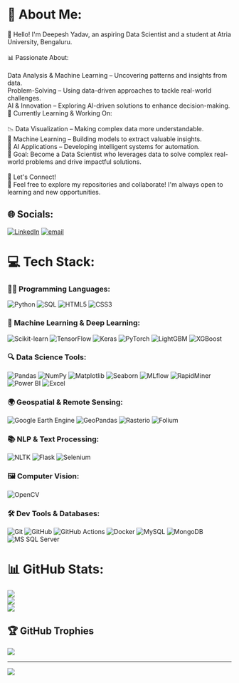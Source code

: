 # 💫 About Me:
👋 Hello! I'm Deepesh Yadav, an aspiring Data Scientist and a student at Atria University, Bengaluru.<br><br>📊 Passionate About:<br><br>Data Analysis & Machine Learning – Uncovering patterns and insights from data.<br>Problem-Solving – Using data-driven approaches to tackle real-world challenges.<br>AI & Innovation – Exploring AI-driven solutions to enhance decision-making.<br>🚀 Currently Learning & Working On:<br><br>      📉 Data Visualization – Making complex data more understandable.<br>      🤖 Machine Learning – Building models to extract valuable insights.<br>      🧠 AI Applications – Developing intelligent systems for automation.<br>      🎯 Goal: Become a Data Scientist who leverages data to solve complex real-world problems and drive impactful solutions.<br><br>🔗 Let's Connect!<br>📂 Feel free to explore my repositories and collaborate! I'm always open to learning and new opportunities.


## 🌐 Socials:
[![LinkedIn](https://img.shields.io/badge/LinkedIn-%230077B5.svg?logo=linkedin&logoColor=white)](https://www.linkedin.com/in/deepesh-yadav-b29a29250/)  [![email](https://img.shields.io/badge/Email-D14836?logo=gmail&logoColor=white)](mailto:deepeshyadav760@gmail.com) 

# 💻 Tech Stack:

### 👨‍💻 Programming Languages:
![Python](https://img.shields.io/badge/python-3670A0?style=for-the-badge&logo=python&logoColor=ffdd54)
![SQL](https://img.shields.io/badge/SQL-336791?style=for-the-badge&logo=postgresql&logoColor=white)
![HTML5](https://img.shields.io/badge/html5-%23E34F26.svg?style=for-the-badge&logo=html5&logoColor=white)
![CSS3](https://img.shields.io/badge/css3-%231572B6.svg?style=for-the-badge&logo=css3&logoColor=white)

### 🧠 Machine Learning & Deep Learning:
![Scikit-learn](https://img.shields.io/badge/scikit--learn-%23F7931E.svg?style=for-the-badge&logo=scikit-learn&logoColor=white)
![TensorFlow](https://img.shields.io/badge/TensorFlow-%23FF6F00.svg?style=for-the-badge&logo=TensorFlow&logoColor=white)
![Keras](https://img.shields.io/badge/Keras-%23D00000.svg?style=for-the-badge&logo=Keras&logoColor=white)
![PyTorch](https://img.shields.io/badge/PyTorch-%23EE4C2C.svg?style=for-the-badge&logo=PyTorch&logoColor=white)
![LightGBM](https://img.shields.io/badge/LightGBM-8CB369?style=for-the-badge&logo=lightgbm&logoColor=white)
![XGBoost](https://img.shields.io/badge/XGBoost-D1410C?style=for-the-badge&logo=python&logoColor=white)

### 🔍 Data Science Tools:
![Pandas](https://img.shields.io/badge/pandas-%23150458.svg?style=for-the-badge&logo=pandas&logoColor=white)
![NumPy](https://img.shields.io/badge/numpy-%23013243.svg?style=for-the-badge&logo=numpy&logoColor=white)
![Matplotlib](https://img.shields.io/badge/Matplotlib-%23ffffff.svg?style=for-the-badge&logo=Matplotlib&logoColor=black)
![Seaborn](https://img.shields.io/badge/Seaborn-2096F3?style=for-the-badge&logo=seaborn&logoColor=white)
![MLflow](https://img.shields.io/badge/mlflow-%23d9ead3.svg?style=for-the-badge&logo=numpy&logoColor=blue)
![RapidMiner](https://img.shields.io/badge/RapidMiner-FF6F00?style=for-the-badge&logo=rapidminer&logoColor=white)
![Power BI](https://img.shields.io/badge/power_bi-F2C811?style=for-the-badge&logo=powerbi&logoColor=black)
![Excel](https://img.shields.io/badge/Excel-217346?style=for-the-badge&logo=microsoft-excel&logoColor=white)

### 🌍 Geospatial & Remote Sensing:
![Google Earth Engine](https://img.shields.io/badge/GEE-34A853?style=for-the-badge&logo=googleearth&logoColor=white)
![GeoPandas](https://img.shields.io/badge/GeoPandas-1F567D?style=for-the-badge&logo=python&logoColor=white)
![Rasterio](https://img.shields.io/badge/Rasterio-808080?style=for-the-badge&logo=python&logoColor=white)
![Folium](https://img.shields.io/badge/Folium-4B8BBE?style=for-the-badge&logo=python&logoColor=white)

### 📚 NLP & Text Processing:
![NLTK](https://img.shields.io/badge/NLTK-%2332CD32.svg?style=for-the-badge&logo=python&logoColor=white)
![Flask](https://img.shields.io/badge/flask-%23000.svg?style=for-the-badge&logo=flask&logoColor=white)
![Selenium](https://img.shields.io/badge/Selenium-43B02A?style=for-the-badge&logo=selenium&logoColor=white)

### 🖼️ Computer Vision:
![OpenCV](https://img.shields.io/badge/opencv-%23white.svg?style=for-the-badge&logo=opencv&logoColor=white)

### 🛠️ Dev Tools & Databases:
![Git](https://img.shields.io/badge/git-%23F05033.svg?style=for-the-badge&logo=git&logoColor=white)
![GitHub](https://img.shields.io/badge/github-%23121011.svg?style=for-the-badge&logo=github&logoColor=white)
![GitHub Actions](https://img.shields.io/badge/github%20actions-%232671E5.svg?style=for-the-badge&logo=githubactions&logoColor=white)
![Docker](https://img.shields.io/badge/docker-%230db7ed.svg?style=for-the-badge&logo=docker&logoColor=white)
![MySQL](https://img.shields.io/badge/mysql-4479A1.svg?style=for-the-badge&logo=mysql&logoColor=white)
![MongoDB](https://img.shields.io/badge/MongoDB-%234ea94b.svg?style=for-the-badge&logo=mongodb&logoColor=white)
![MS SQL Server](https://img.shields.io/badge/Microsoft%20SQL%20Server-CC2927?style=for-the-badge&logo=microsoft%20sql%20server&logoColor=white)

# 📊 GitHub Stats:
![](https://github-readme-stats.vercel.app/api?username=deepeshyadav760&theme=dark&hide_border=false&include_all_commits=false&count_private=false)<br/>
![](https://github-readme-streak-stats.herokuapp.com/?user=deepeshyadav760&theme=dark&hide_border=false)<br/>
![](https://github-readme-stats.vercel.app/api/top-langs/?username=deepeshyadav760&theme=dark&hide_border=false&include_all_commits=false&count_private=false&layout=compact)

## 🏆 GitHub Trophies
![](https://github-profile-trophy.vercel.app/?username=deepeshyadav760&theme=radical&no-frame=false&no-bg=false&margin-w=4)

---
[![](https://visitcount.itsvg.in/api?id=deepeshyadav760&icon=0&color=0)](https://visitcount.itsvg.in)
